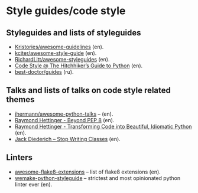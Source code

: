 # Style guides/code style

## Styleguides and lists of styleguides

- [Kristories/awesome-guidelines](https://github.com/Kristories/awesome-guidelines)
  (en).
- [kciter/awesome-style-guide](https://github.com/kciter/awesome-style-guide)
  (en).
- [RichardLitt/awesome-styleguides](https://github.com/RichardLitt/awesome-styleguides)
 (en).
- [Code Style @ The Hitchhiker’s Guide to Python](https://docs.python-guide.org/writing/style/)
  (en).
- [best-doctor/guides](https://github.com/best-doctor/guides) (ru).

## Talks and lists of talks on code style related themes

- [jhermann/awesome-python-talks](https://github.com/jhermann/awesome-python-talks#being-pythonic)
 – (en).
- [Raymond Hettinger - Beyond PEP 8](https://www.youtube.com/watch?v=wf-BqAjZb8M)
  (en).
- [Raymond Hettinger - Transforming Code into Beautiful, Idiomatic Python](https://www.youtube.com/watch?v=OSGv2VnC0go)
  (en).
- [Jack Diederich – Stop Writing Classes](https://www.youtube.com/watch?v=o9pEzgHorH0)
  (en).

## Linters

- [awesome-flake8-extensions](https://github.com/DmytroLitvinov/awesome-flake8-extensions)
  – list of flake8 extensions (en).
- [wemake-python-styleguide](https://github.com/wemake-services/wemake-python-styleguide)
  – strictest and most opinionated python linter ever (en).
